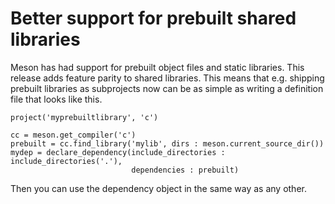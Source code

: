 # Better support for prebuilt shared libraries

Meson has had support for prebuilt object files and static libraries.
This release adds feature parity to shared libraries. This means
that e.g. shipping prebuilt libraries as subprojects now can
be as simple as writing a definition file that looks like this.

    project('myprebuiltlibrary', 'c')
    
    cc = meson.get_compiler('c')
    prebuilt = cc.find_library('mylib', dirs : meson.current_source_dir())
    mydep = declare_dependency(include_directories : include_directories('.'),
                               dependencies : prebuilt)

Then you can use the dependency object in the same way as any other.

